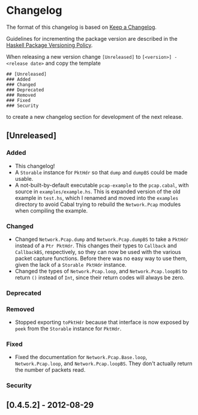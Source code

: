 # Changelog

The format of this changelog is based
on [Keep a Changelog](http://keepachangelog.com/en/1.0.0/).

Guidelines for incrementing the package version are described in
the [Haskell Package Versioning Policy]( https://pvp.haskell.org/).

When releasing a new version change `[Unreleased]` to `[<version>] -
<release date>` and copy the template

    ## [Unreleased]
    ### Added
    ### Changed
    ### Deprecated
    ### Removed
    ### Fixed
    ### Security

to create a new changelog section for development of the next release.

## [Unreleased]
### Added
- This changelog!
- A `Storable` instance for `PktHdr` so that `dump` and `dumpBS` could
  be made usable.
- A not-built-by-default executable `pcap-example` to the
  `pcap.cabal`, with source in `examples/example.hs`. This is expanded
  version of the old example in `test.hs`, which I renamed and moved
  into the `examples` directory to avoid Cabal trying to rebuild the
  `Network.Pcap` modules when compiling the example.
### Changed
- Changed `Network.Pcap.dump` and `Network.Pcap.dumpBS` to take a
  `PktHdr` instead of a `Ptr PktHdr`. This changes their types to
  `Callback` and `CallbackBS`, respectively, so they can now be used
  with the various packet capture functions. Before there was no easy
  way to use them, given the lack of a `Storable PktHdr` instance.
- Changed the types of `Network.Pcap.loop`, and `Network.Pcap.loopBS`
  to return `()` instead of `Int`, since their return codes will
  always be zero.
### Deprecated
### Removed
- Stopped exporting `toPktHdr` because that interface is now exposed
  by `peek` from the `Storable` instance for `PktHdr`.
### Fixed
- Fixed the documentation for `Network.Pcap.Base.loop`,
  `Network.Pcap.loop`, and `Network.Pcap.loopBS`. They don't actually
  return the number of packets read.
### Security

## [0.4.5.2] - 2012-08-29
